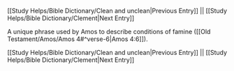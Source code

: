 [[Study Helps/Bible Dictionary/Clean and unclean|Previous Entry]]  ||  [[Study Helps/Bible Dictionary/Clement|Next Entry]]

 A unique phrase used by Amos to describe conditions of famine ([[Old Testament/Amos/Amos 4#^verse-6|Amos 4:6]]).

[[Study Helps/Bible Dictionary/Clean and unclean|Previous Entry]]  ||  [[Study Helps/Bible Dictionary/Clement|Next Entry]]